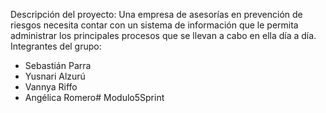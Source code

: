 Descripción del proyecto:
Una empresa de asesorías en prevención de riesgos necesita contar con un sistema de información
que le permita administrar los principales procesos que se llevan a cabo en ella día a día.
Integrantes del grupo:
- Sebastián Parra
- Yusnari Alzurú
- Vannya Riffo
- Angélica Romero# Modulo5Sprint

